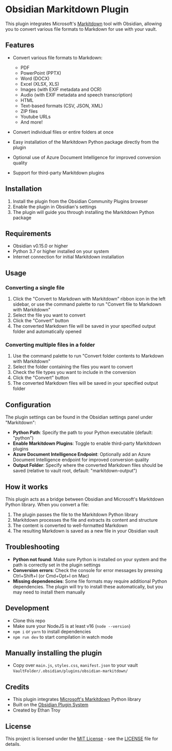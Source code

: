 # Obsidian Markitdown Plugin

This plugin integrates Microsoft's [Markitdown](https://github.com/microsoft/markitdown) tool with Obsidian, allowing you to convert various file formats to Markdown for use with your vault.

## Features

- Convert various file formats to Markdown:
  - PDF
  - PowerPoint (PPTX)
  - Word (DOCX)
  - Excel (XLSX, XLS)
  - Images (with EXIF metadata and OCR)
  - Audio (with EXIF metadata and speech transcription)
  - HTML
  - Text-based formats (CSV, JSON, XML)
  - ZIP files
  - Youtube URLs
  - And more!

- Convert individual files or entire folders at once
- Easy installation of the Markitdown Python package directly from the plugin
- Optional use of Azure Document Intelligence for improved conversion quality
- Support for third-party Markitdown plugins

## Installation

1. Install the plugin from the Obsidian Community Plugins browser
2. Enable the plugin in Obsidian's settings
3. The plugin will guide you through installing the Markitdown Python package

## Requirements

- Obsidian v0.15.0 or higher
- Python 3.7 or higher installed on your system
- Internet connection for initial Markitdown installation

## Usage

### Converting a single file

1. Click the "Convert to Markdown with Markitdown" ribbon icon in the left sidebar, or use the command palette to run "Convert file to Markdown with Markitdown"
2. Select the file you want to convert
3. Click the "Convert" button
4. The converted Markdown file will be saved in your specified output folder and automatically opened

### Converting multiple files in a folder

1. Use the command palette to run "Convert folder contents to Markdown with Markitdown"
2. Select the folder containing the files you want to convert
3. Check the file types you want to include in the conversion
4. Click the "Convert" button
5. The converted Markdown files will be saved in your specified output folder

## Configuration

The plugin settings can be found in the Obsidian settings panel under "Markitdown":

- **Python Path**: Specify the path to your Python executable (default: "python")
- **Enable Markitdown Plugins**: Toggle to enable third-party Markitdown plugins
- **Azure Document Intelligence Endpoint**: Optionally add an Azure Document Intelligence endpoint for improved conversion quality
- **Output Folder**: Specify where the converted Markdown files should be saved (relative to vault root, default: "markitdown-output")

## How it works

This plugin acts as a bridge between Obsidian and Microsoft's Markitdown Python library. When you convert a file:

1. The plugin passes the file to the Markitdown Python library
2. Markitdown processes the file and extracts its content and structure
3. The content is converted to well-formatted Markdown
4. The resulting Markdown is saved as a new file in your Obsidian vault

## Troubleshooting

- **Python not found**: Make sure Python is installed on your system and the path is correctly set in the plugin settings
- **Conversion errors**: Check the console for error messages by pressing Ctrl+Shift+I (or Cmd+Opt+I on Mac)
- **Missing dependencies**: Some file formats may require additional Python dependencies. The plugin will try to install these automatically, but you may need to install them manually

## Development

- Clone this repo
- Make sure your NodeJS is at least v16 (`node --version`)
- `npm i` or `yarn` to install dependencies
- `npm run dev` to start compilation in watch mode

## Manually installing the plugin

- Copy over `main.js`, `styles.css`, `manifest.json` to your vault `VaultFolder/.obsidian/plugins/obsidian-markitdown/`

## Credits

- This plugin integrates [Microsoft's Markitdown](https://github.com/microsoft/markitdown) Python library
- Built on the [Obsidian Plugin System](https://github.com/obsidianmd/obsidian-api)
- Created by Ethan Troy

## License

This project is licensed under the [MIT License](LICENSE) - see the [LICENSE](LICENSE) file for details.

